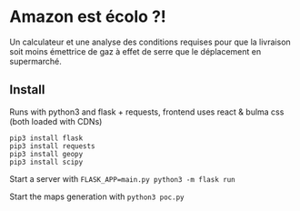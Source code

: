# Amazon est écolo ?!

Un calculateur et une analyse des conditions requises pour que la livraison soit moins émettrice de gaz à effet de serre que le déplacement en supermarché.

## Install

Runs with python3 and flask + requests, frontend uses react & bulma css (both loaded with CDNs)

```
pip3 install flask
pip3 install requests
pip3 install geopy
pip3 install scipy
```

Start a server with `FLASK_APP=main.py python3 -m flask run`

Start the maps generation with `python3 poc.py`

